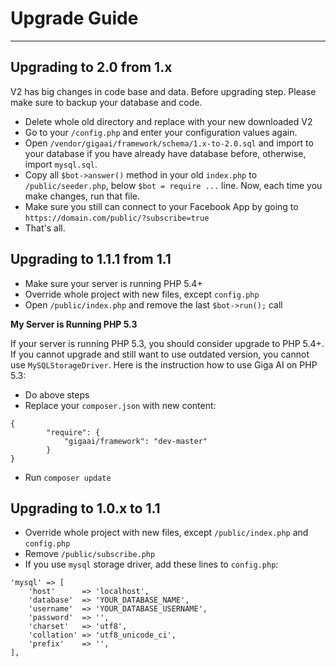 # Upgrade Guide
---
## Upgrading to 2.0 from 1.x
V2 has big changes in code base and data. Before upgrading step. Please make sure to backup your database and code.

- Delete whole old directory and replace with your new downloaded V2
- Go to your `/config.php` and enter your configuration values again.
- Open `/vendor/gigaai/framework/schema/1.x-to-2.0.sql` and import to your database if you have already have database before, otherwise, import `mysql.sql`.
- Copy all `$bot->answer()` method in your old `index.php` to `/public/seeder.php`, below `$bot = require ...` line. Now, each time you make changes, run that file.
- Make sure you still can connect to your Facebook App by going to `https://domain.com/public/?subscribe=true`
- That's all.

## Upgrading to 1.1.1 from 1.1

- Make sure your server is running PHP 5.4+
- Override whole project with new files, except `config.php`
- Open `/public/index.php` and remove the last `$bot->run();` call

**My Server is Running PHP 5.3**

If your server is running PHP 5.3, you should consider upgrade to PHP 5.4+. If you cannot upgrade and still want to use outdated version, you cannot use `MySQLStorageDriver`. Here is the instruction how to use Giga AI on PHP 5.3:

- Do above steps
- Replace your `composer.json` with new content:
```
{
        "require": {
            "gigaai/framework": "dev-master"
        }
}
```
- Run `composer update`

## Upgrading to 1.0.x to 1.1

- Override whole project with new files, except `/public/index.php` and `config.php`
- Remove `/public/subscribe.php`
- If you use `mysql` storage driver, add these lines to `config.php`:

```
'mysql' => [
    'host'      => 'localhost',
    'database'  => 'YOUR_DATABASE_NAME',
    'username'  => 'YOUR_DATABASE_USERNAME',
    'password'  => '',
    'charset'   => 'utf8',
    'collation' => 'utf8_unicode_ci',
    'prefix'    => '',
],
```

